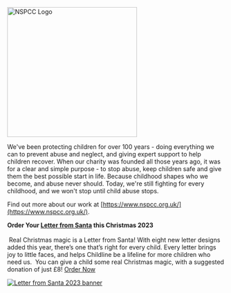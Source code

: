 <img src="https://www.nspcc.org.uk/images/svg/NSPCC_LOGO_RGB_GREEN.svg" alt="NSPCC Logo" width=300>

We've been protecting children for over 100 years - doing everything we can to prevent abuse and neglect, and giving expert support to help children recover. 
When our charity was founded all those years ago, it was for a clear and simple purpose - to stop abuse, keep children safe and give them the best possible 
start in life. Because childhood shapes who we become, and abuse never should. Today, we're still fighting for every childhood, and we won't stop until 
child abuse stops.

Find out more about our work at [https://www.nspcc.org.uk/](https://www.nspcc.org.uk/).


**Order Your [Letter from Santa](https://letterfromsanta.nspcc.org.uk/?utm_source=bing&utm_medium=ppc&utm_campaign=CB8306*LFS24&utm_content=lfs23+generic+Oct23&ac=244410&gclid=ed17d853bdb01ab36896bd199b4ccda4&gclsrc=3p.ds&utm_term=letter%20from%20santa) this Christmas 2023**<br><br>
​
Real Christmas magic is a Letter from Santa! With eight new letter designs added this year, there’s one that’s right for every child. Every letter brings joy to little faces, and helps Childline be a lifeline for more children who need us. ​ You can give a child some real Christmas magic, with a suggested donation of just £8! [Order Now](https://letterfromsanta.nspcc.org.uk/?utm_source=email_signature&utm_medium=referral&utm_campaign=CB8338*LFS23&utm_content=lfs23+email_signature_link+Oct23&ac=244423)​

[![Letter from Santa 2023 banner](https://filespace.nspcc.org.uk/emailsignature/Signature%20Letter%20from%20Santa%20English%20final%20.png)](https://letterfromsanta.nspcc.org.uk/?utm_source=email_signature&utm_medium=referral&utm_campaign=CB8338*LFS23&utm_content=lfs23+email_signature_link+Oct23&ac=244423)
